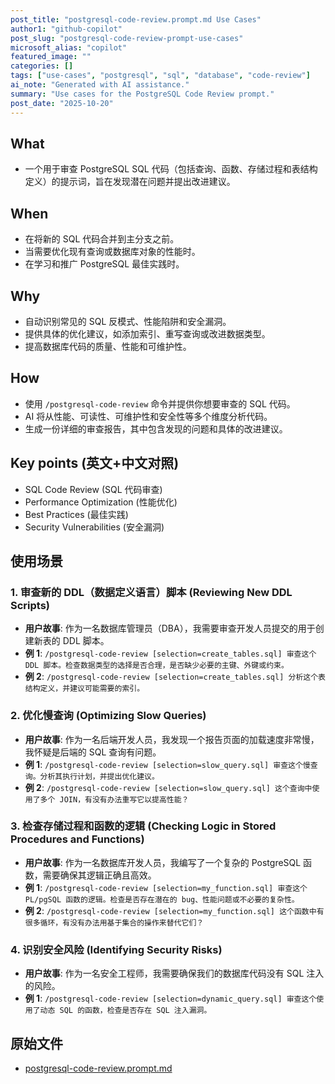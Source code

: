 ```yaml
---
post_title: "postgresql-code-review.prompt.md Use Cases"
author1: "github-copilot"
post_slug: "postgresql-code-review-prompt-use-cases"
microsoft_alias: "copilot"
featured_image: ""
categories: []
tags: ["use-cases", "postgresql", "sql", "database", "code-review"]
ai_note: "Generated with AI assistance."
summary: "Use cases for the PostgreSQL Code Review prompt."
post_date: "2025-10-20"
---
```


<!-- markdownlint-disable MD041 -->

## What

- 一个用于审查 PostgreSQL SQL 代码（包括查询、函数、存储过程和表结构定义）的提示词，旨在发现潜在问题并提出改进建议。

## When

- 在将新的 SQL 代码合并到主分支之前。
- 当需要优化现有查询或数据库对象的性能时。
- 在学习和推广 PostgreSQL 最佳实践时。

## Why

- 自动识别常见的 SQL 反模式、性能陷阱和安全漏洞。
- 提供具体的优化建议，如添加索引、重写查询或改进数据类型。
- 提高数据库代码的质量、性能和可维护性。

## How

- 使用 `/postgresql-code-review` 命令并提供你想要审查的 SQL 代码。
- AI 将从性能、可读性、可维护性和安全性等多个维度分析代码。
- 生成一份详细的审查报告，其中包含发现的问题和具体的改进建议。

## Key points (英文+中文对照)

- SQL Code Review (SQL 代码审查)
- Performance Optimization (性能优化)
- Best Practices (最佳实践)
- Security Vulnerabilities (安全漏洞)

## 使用场景

### 1. 审查新的 DDL（数据定义语言）脚本 (Reviewing New DDL Scripts)

- **用户故事**: 作为一名数据库管理员（DBA），我需要审查开发人员提交的用于创建新表的 DDL 脚本。
- **例 1**: `/postgresql-code-review [selection=create_tables.sql] 审查这个 DDL 脚本。检查数据类型的选择是否合理，是否缺少必要的主键、外键或约束。`
- **例 2**: `/postgresql-code-review [selection=create_tables.sql] 分析这个表结构定义，并建议可能需要的索引。`

### 2. 优化慢查询 (Optimizing Slow Queries)

- **用户故事**: 作为一名后端开发人员，我发现一个报告页面的加载速度非常慢，我怀疑是后端的 SQL 查询有问题。
- **例 1**: `/postgresql-code-review [selection=slow_query.sql] 审查这个慢查询。分析其执行计划，并提出优化建议。`
- **例 2**: `/postgresql-code-review [selection=slow_query.sql] 这个查询中使用了多个 JOIN，有没有办法重写它以提高性能？`

### 3. 检查存储过程和函数的逻辑 (Checking Logic in Stored Procedures and Functions)

- **用户故事**: 作为一名数据库开发人员，我编写了一个复杂的 PostgreSQL 函数，需要确保其逻辑正确且高效。
- **例 1**: `/postgresql-code-review [selection=my_function.sql] 审查这个 PL/pgSQL 函数的逻辑。检查是否存在潜在的 bug、性能问题或不必要的复杂性。`
- **例 2**: `/postgresql-code-review [selection=my_function.sql] 这个函数中有很多循环，有没有办法用基于集合的操作来替代它们？`

### 4. 识别安全风险 (Identifying Security Risks)

- **用户故事**: 作为一名安全工程师，我需要确保我们的数据库代码没有 SQL 注入的风险。
- **例 1**: `/postgresql-code-review [selection=dynamic_query.sql] 审查这个使用了动态 SQL 的函数，检查是否存在 SQL 注入漏洞。`

## 原始文件

- [postgresql-code-review.prompt.md](../../prompts/postgresql-code-review.prompt.md)
